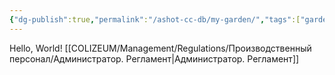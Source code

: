 ```yaml
---
{"dg-publish":true,"permalink":"/ashot-cc-db/my-garden/","tags":["gardenEntry"]}
---
```


Hello, World!
[[COLIZEUM/Management/Regulations/Производственный персонал/Администратор. Регламент\|Администратор. Регламент]]
